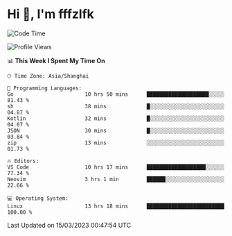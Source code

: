 # Hi 👋, I'm fffzlfk

<!--START_SECTION:waka-->
![Code Time](http://img.shields.io/badge/Code%20Time-111%20hrs%2052%20mins-blue)

![Profile Views](http://img.shields.io/badge/Profile%20Views-0-blue)

📊 **This Week I Spent My Time On** 

```text
🕑︎ Time Zone: Asia/Shanghai

💬 Programming Languages: 
Go                       10 hrs 50 mins      ████████████████████░░░░░   81.43 % 
sh                       38 mins             █░░░░░░░░░░░░░░░░░░░░░░░░   04.87 % 
Kotlin                   32 mins             █░░░░░░░░░░░░░░░░░░░░░░░░   04.07 % 
JSON                     30 mins             █░░░░░░░░░░░░░░░░░░░░░░░░   03.84 % 
zip                      13 mins             ░░░░░░░░░░░░░░░░░░░░░░░░░   01.73 % 

🔥 Editors: 
VS Code                  10 hrs 17 mins      ███████████████████░░░░░░   77.34 % 
Neovim                   3 hrs 1 min         ██████░░░░░░░░░░░░░░░░░░░   22.66 % 

💻 Operating System: 
Linux                    13 hrs 18 mins      █████████████████████████   100.00 % 
```


 Last Updated on 15/03/2023 00:47:54 UTC
<!--END_SECTION:waka-->
